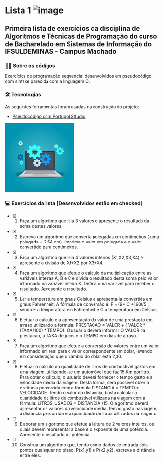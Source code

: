 # Lista 1 ![image](https://img.shields.io/badge/C-00599C?style=for-the-badge&logo=c&logoColor=white)

## Primeira lista de exercícios da disciplina de Algoritmos e Técnicas de Programação do curso de Bacharelado em Sistemas de Informação do IFSULDEMINAS - Campus Machado

### 👨‍💻 Sobre os códigos
Exercícios de programação sequencial desenvolvidos em pseudocódigo com sintaxe parecida com a linguagem C.

### 🛠 Tecnologias

As seguintes ferramentas foram usadas na construção do projeto:

- [Pseudocódigo com Portugol Sttudio](http://lite.acad.univali.br/portugol/)

![img](https://github.com/matheuefranco/Lista1-LinguagemC/blob/main/download.jpg?raw=true)

### 💻 Exercícios da lista [Desenvolvidos estão em checked]

- [x] 1.	Faça um algoritmo que leia 3 valores e apresente o resultado da soma destes valores. 
- [x] 2.	Escreva um algoritmo que converta polegadas em centímetros ( uma polegada = 2.54 cm). Imprima o valor em polegada e o valor convertido para centímetros.
- [x] 3.	Faça um algoritmo que leia 4 valores inteiros (X1,X2,X3,X4) e apresente a divisão de X1+X2 por X3+X4.
- [x] 4.	Faça um algoritmo que efetue o calculo da multiplicação entre as variáveis inteiras A, B e C e divida o resultado desta soma pelo valor informado na variável inteira X.  Defina uma variável para receber o resultado. Apresente o resultado. 
- [x] 5.	Ler a temperatura em graus Celsius e apresenta-la convertida em graus Fahrenheit. A fórmula de conversão é: F = (9* C +160)/5 , sendo F a temperatura em Fahrenheit e C a temperatura em Celsius. 
- [x] 6.	Efetuar o cálculo e a apresentação do valor de uma prestação em atraso utilizando a formula: PRESTACAO = VALOR + ( VALOR * (TAXA/100) * TEMPO).  O usuário deverá informar O VALOR da prestacao, a  TAXA de juros e o TEMPO em dias de atraso. 
- [x] 7.	Faça um algoritmo que efetue a conversão de valores entre um valor informado em real para o valor correspondente em dólar, levando em consideração que o câmbio do dólar está 2,30. 
- [x] 8.	Efetuar o cálculo da quantidade de litros de combustível gastos em uma viagem, utilizando-se um automóvel que faz 15 Km por litro. Para obter o cálculo, o usuário deverá fornecer o tempo gasto e a velocidade média da viagem. Desta forma, será possível obter a distância percorrida com a fórmula DISTANCIA = TEMPO * VELOCIDADE. Tendo o valor da distancia, basta calcular a quantidade de litros de combustível utilizada na viagem com a fórmula: LITROS_USADOS = DISTANCIA /15. O algoritmo deverá apresentar os valores da velocidade média, tempo gasto na viagem, a distancia percorrida e a quantidade de litros utilizados na viagem.
- [ ] 9.	Elaborar um algoritmo que efetue a leitura de 2 valores inteiros, os quais devem representar a base e o expoente de uma potência. Apresente o resultado da potência. 
- [ ] 10.	Construa um algoritmo que, tendo como dados de entrada dois pontos quaisquer no plano, P(x1,y1) e P(x2,y2), escreva a distância entre eles.  
